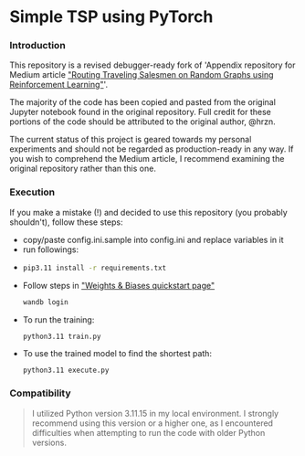 # Simple TSP using PyTorch
### Introduction
This repository is a revised debugger-ready fork of 
'Appendix repository for Medium article ["Routing Traveling Salesmen on Random Graphs using Reinforcement Learning"](https://medium.com/unit8-machine-learning-publication/routing-traveling-salesmen-on-random-graphs-using-reinforcement-learning-in-pytorch-7378e4814980)'. 

The majority of the code has been copied and pasted from the original Jupyter notebook found in the original repository. Full credit for these portions of the code should be attributed to the original author, @hrzn.

The current status of this project is geared towards my personal experiments and should not be regarded as production-ready in any way. If you wish to comprehend the Medium article, I recommend examining the original repository rather than this one.

### Execution
If you make a mistake (!) and decided to use this repository (you probably shouldn't), follow these steps:

* copy/paste config.ini.sample into config.ini and replace variables in it
* run followings:
* ```bash
  pip3.11 install -r requirements.txt 
    ```
* Follow steps in ["Weights & Biases quickstart page"](https://docs.wandb.ai/quickstart)
    ```bash
  wandb login
  ```
* To run the training:
  ```
  python3.11 train.py
  ```
* To use the trained model to find the shortest path:
  ```bash
  python3.11 execute.py 
  ```
### Compatibility
> I utilized Python version 3.11.15 in my local environment. I strongly recommend using this version or a higher one, as I encountered difficulties when attempting to run the code with older Python versions.
